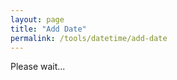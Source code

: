 ```yaml
---
layout: page
title: "Add Date"
permalink: /tools/datetime/add-date
---
```


<div id="react-app">Please wait...</div>

<script src="//cdnjs.cloudflare.com/ajax/libs/moment.js/2.30.1/moment.min.js"></script>
<script src="//unpkg.com/react@18/umd/react.production.min.js"></script>
<script src="//unpkg.com/react-dom@18/umd/react-dom.production.min.js"></script>
<script src="/js/app/datetime.js"></script>


